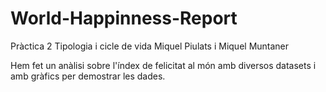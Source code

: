 # World-Happinness-Report
Pràctica 2 Tipologia i cicle de vida
Miquel Piulats i Miquel Muntaner

Hem fet un anàlisi sobre l'índex de felicitat al món amb diversos datasets i amb gràfics per demostrar les dades. 
